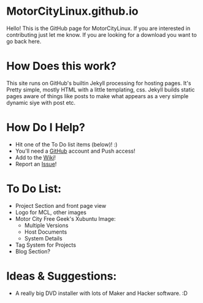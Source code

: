 MotorCityLinux.github.io
========================

Hello! This is the GitHub page for MotorCityLinux. If you are interested in contributing just let me know. If you are looking for a download you want to go back here.  

# How Does this work? #

This site runs on GitHub's builtin Jekyll processing for hosting pages. It's Pretty simple, mostly HTML with a little templating, css. Jekyll builds static pages aware of things like posts to make what appears as a very simple dynamic siye with post etc.  

# How Do I Help? #
* Hit one of the To Do list items (below)! :)
* You'll need a [GitHub](try.github.io) account and Push access!
* Add to the [Wiki](https://github.com/MotorCityLinux/MotorCityLinux.github.io/wiki)!
* Report an [Issue](https://github.com/MotorCityLinux/MotorCityLinux.github.io/issues)!

# To Do List: #

* Project Section and front page view
* Logo for MCL, other images
* Motor City Free Geek's Xubuntu Image:
  * Multiple Versions
  * Host Documents
  * System Details
* Tag System for Projects
* Blog Section?

# Ideas & Suggestions: #
* A really big DVD installer with lots of Maker and Hacker software. :D
